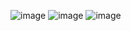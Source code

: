 ![image](https://github.com/zakaria0101echifaouy/Problem-Solving-HackerRank/assets/108145379/cbca0173-132f-428e-bbf1-50a7dd6c3621)
![image](https://github.com/zakaria0101echifaouy/Problem-Solving-HackerRank/assets/108145379/01b0c7b2-dc51-4f90-afda-eb9b045102b3)
![image](https://github.com/zakaria0101echifaouy/Problem-Solving-HackerRank/assets/108145379/ca7e3229-a01a-4c41-8da8-aae318025f5c)
